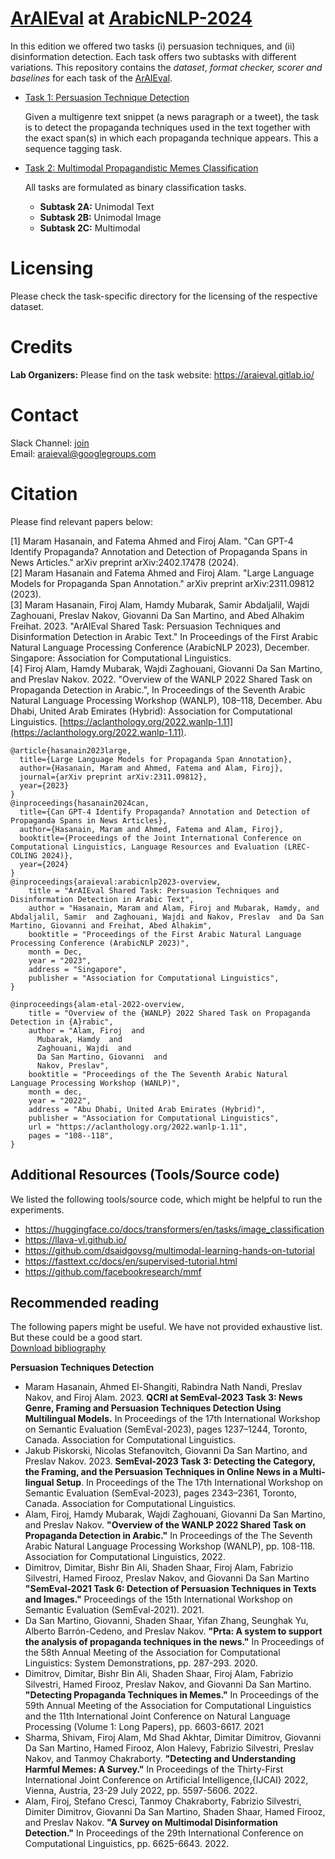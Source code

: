 # [ArAIEval](http://araieval.gitlab.io/) at [ArabicNLP-2024](https://arabicnlp2024.sigarab.org/)

In this edition we offered two tasks (i) persuasion techniques, and (ii) disinformation detection. Each task offers two subtasks with different variations. This repository contains the _dataset_, _format checker, scorer and baselines_ for each task of the [ArAIEval](https://araieval.gitlab.io/).



- [Task 1: Persuasion Technique Detection](task1)

  Given a multigenre text snippet (a news paragraph or a tweet), the task is to detect the propaganda techniques used in the text together with the exact span(s) in which each propaganda technique appears. This a sequence tagging task.


- [Task 2: Multimodal Propagandistic Memes Classification](task2)

  All tasks are formulated as binary classification tasks.
    - **Subtask 2A:** Unimodal Text
    - **Subtask 2B:** Unimodal Image
    - **Subtask 2C:** Multimodal

<!-- # Leaderboard

## Task 1
Kindly find the leaderboard [link](http://shorturl.at/nuCOS).

## Task 2
Kindly find the leaderboard [link](http://shorturl.at/dzX28). -->


# Licensing

Please check the task-specific directory for the licensing of the respective dataset.

# Credits

**Lab Organizers:** Please find on the task website: https://araieval.gitlab.io/

# Contact
Slack Channel: [join](https://join.slack.com/t/araieval/shared_invite/zt-20rzypxs7-LuHUsw8ltj7ylae9c4I7XQ) <br>
Email: [araieval@googlegroups.com](araieval@googlegroups.com)

# Citation

Please find relevant papers below:

<a id="1">[1]</a>
Maram Hasanain, and Fatema Ahmed and Firoj Alam. "Can GPT-4 Identify Propaganda? Annotation and Detection of Propaganda Spans in News Articles." arXiv preprint arXiv:2402.17478 (2024).
<br>
<a id="2">[2]</a>
Maram Hasanain and Fatema Ahmed and Firoj Alam. "Large Language Models for Propaganda Span Annotation." arXiv preprint arXiv:2311.09812 (2023).
<br>
<a id="3">[3]</a>
Maram Hasanain, Firoj Alam, Hamdy Mubarak, Samir Abdaljalil, Wajdi Zaghouani, Preslav Nakov, Giovanni Da San Martino, and Abed Alhakim Freihat. 2023. "ArAIEval Shared Task: Persuasion Techniques and Disinformation Detection in Arabic Text." In Proceedings of the First Arabic Natural Language Processing Conference (ArabicNLP 2023), December. Singapore: Association for Computational Linguistics.
<br>
<a id="4">[4]</a>
Firoj Alam, Hamdy Mubarak, Wajdi Zaghouani, Giovanni Da San Martino, and Preslav Nakov. 2022. "Overview of the WANLP 2022 Shared Task on Propaganda Detection in Arabic.", In Proceedings of the Seventh Arabic Natural Language Processing Workshop (WANLP), 108–118, December. Abu Dhabi, United Arab Emirates (Hybrid): Association for Computational Linguistics. [https://aclanthology.org/2022.wanlp-1.11](https://aclanthology.org/2022.wanlp-1.11).
<br>

```
@article{hasanain2023large,
  title={Large Language Models for Propaganda Span Annotation},
  author={Hasanain, Maram and Ahmed, Fatema and Alam, Firoj},
  journal={arXiv preprint arXiv:2311.09812},
  year={2023}
}
@inproceedings{hasanain2024can,
  title={Can GPT-4 Identify Propaganda? Annotation and Detection of Propaganda Spans in News Articles},
  author={Hasanain, Maram and Ahmed, Fatema and Alam, Firoj},
  booktitle={Proceedings of the Joint International Conference on Computational Linguistics, Language Resources and Evaluation (LREC-COLING 2024)},
  year={2024}
}
@inproceedings{araieval:arabicnlp2023-overview,
    title = "ArAIEval Shared Task: Persuasion Techniques and Disinformation Detection in Arabic Text",
    author = "Hasanain, Maram and Alam, Firoj and Mubarak, Hamdy, and Abdaljalil, Samir  and Zaghouani, Wajdi and Nakov, Preslav  and Da San Martino, Giovanni and Freihat, Abed Alhakim",
    booktitle = "Proceedings of the First Arabic Natural Language Processing Conference (ArabicNLP 2023)",
    month = Dec,
    year = "2023",
    address = "Singapore",
    publisher = "Association for Computational Linguistics",
}

@inproceedings{alam-etal-2022-overview,
    title = "Overview of the {WANLP} 2022 Shared Task on Propaganda Detection in {A}rabic",
    author = "Alam, Firoj  and
      Mubarak, Hamdy  and
      Zaghouani, Wajdi  and
      Da San Martino, Giovanni  and
      Nakov, Preslav",
    booktitle = "Proceedings of the The Seventh Arabic Natural Language Processing Workshop (WANLP)",
    month = dec,
    year = "2022",
    address = "Abu Dhabi, United Arab Emirates (Hybrid)",
    publisher = "Association for Computational Linguistics",
    url = "https://aclanthology.org/2022.wanlp-1.11",
    pages = "108--118",
}

```

## Additional Resources (Tools/Source code)
We listed the following tools/source code, which might be helpful to run the experiments.
* https://huggingface.co/docs/transformers/en/tasks/image_classification
* https://llava-vl.github.io/
* https://github.com/dsaidgovsg/multimodal-learning-hands-on-tutorial
* https://fasttext.cc/docs/en/supervised-tutorial.html
* https://github.com/facebookresearch/mmf

## Recommended reading
The following papers might be useful. We have not provided exhaustive list. But these could be a good start.<br>
[Download bibliography](bibtex/bibliography.bib)

**Persuasion Techniques Detection**
* Maram Hasanain, Ahmed El-Shangiti, Rabindra Nath Nandi, Preslav Nakov, and Firoj Alam. 2023. **QCRI at SemEval-2023 Task 3: News Genre, Framing and Persuasion Techniques Detection Using Multilingual Models.** In Proceedings of the 17th International Workshop on Semantic Evaluation (SemEval-2023), pages 1237–1244, Toronto, Canada. Association for Computational Linguistics.
* Jakub Piskorski, Nicolas Stefanovitch, Giovanni Da San Martino, and Preslav Nakov. 2023. **SemEval-2023 Task 3: Detecting the Category, the Framing, and the Persuasion Techniques in Online News in a Multi-lingual Setup**. In Proceedings of the The 17th International Workshop on Semantic Evaluation (SemEval-2023), pages 2343–2361, Toronto, Canada. Association for Computational Linguistics.
* Alam, Firoj, Hamdy Mubarak, Wajdi Zaghouani, Giovanni Da San Martino, and Preslav Nakov. **"Overview of the WANLP 2022 Shared Task on Propaganda Detection in Arabic."** In Proceedings of the The Seventh Arabic Natural Language Processing Workshop (WANLP), pp. 108-118. Association for Computational Linguistics, 2022.
* Dimitrov, Dimitar, Bishr Bin Ali, Shaden Shaar, Firoj Alam, Fabrizio Silvestri, Hamed Firooz, Preslav Nakov, and Giovanni Da San Martino **"SemEval-2021 Task 6: Detection of Persuasion Techniques in Texts and Images."** Proceedings of the 15th International Workshop on Semantic Evaluation (SemEval-2021). 2021.
* Da San Martino, Giovanni, Shaden Shaar, Yifan Zhang, Seunghak Yu, Alberto Barrón-Cedeno, and Preslav Nakov. **"Prta: A system to support the analysis of propaganda techniques in the news."** In Proceedings of the 58th Annual Meeting of the Association for Computational Linguistics: System Demonstrations, pp. 287-293. 2020.
* Dimitrov, Dimitar, Bishr Bin Ali, Shaden Shaar, Firoj Alam, Fabrizio Silvestri, Hamed Firooz, Preslav Nakov, and Giovanni Da San Martino. **"Detecting Propaganda Techniques in Memes."** In Proceedings of the 59th Annual Meeting of the Association for Computational Linguistics and the 11th International Joint Conference on Natural Language Processing (Volume 1: Long Papers), pp. 6603-6617. 2021
* Sharma, Shivam, Firoj Alam, Md Shad Akhtar, Dimitar Dimitrov, Giovanni Da San Martino, Hamed Firooz, Alon Halevy, Fabrizio Silvestri, Preslav Nakov, and Tanmoy Chakraborty. **"Detecting and Understanding Harmful Memes: A Survey."** In Proceedings of the Thirty-First International Joint Conference on Artificial Intelligence,{IJCAI} 2022, Vienna, Austria, 23-29 July 2022, pp. 5597-5606. 2022.
* Alam, Firoj, Stefano Cresci, Tanmoy Chakraborty, Fabrizio Silvestri, Dimiter Dimitrov, Giovanni Da San Martino, Shaden Shaar, Hamed Firooz, and Preslav Nakov. **"A Survey on Multimodal Disinformation Detection."** In Proceedings of the 29th International Conference on Computational Linguistics, pp. 6625-6643. 2022.
